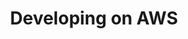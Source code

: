 ---
title: "Developing on AWS"
draft: false
# page title background image
bg_image: ""
# meta description
description : "Develop secure and scalable cloud applications by understanding how to use the AWS Software Development Kit on this three day course."
---